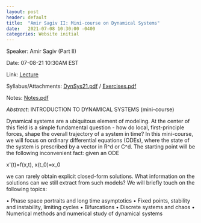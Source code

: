 ```yaml
---
layout: post
header: default
title:  "Amir Sagiv II: Mini-course on Dynamical Systems"
date:   2021-07-08 10:30:00 -0400
categories: Website initial
---
```


Speaker: Amir Sagiv (Part II)

Date: 07-08-21 10:30AM EST

Link: [Lecture](https://columbiauniversity.zoom.us/j/93079929576?pwd=K1d1WHFjempUcUNsWHZFNHlQc2N5UT09)

Syllabus/Attachments: [DynSys21.pdf](https://columbiaundergradmathmodeling.github.io/Home/assets/REU21_DynSys_syllabus.pdf) /
[Exercises.pdf](https://columbiaundergradmathmodeling.github.io/Home/assets/DynSysExercises.pdf)

Notes: [Notes.pdf](https://columbiaundergradmathmodeling.github.io/Home/assets/REU21_DynSys_notes.pdf)

*Abstract*: 
INTRODUCTION TO DYNAMICAL SYSTEMS (mini-course)

Dynamical systems are a ubiquitous element of modeling. At the center of this field is a simple fundamental question - how do local, first-principle forces, shape the overall trajectory of a system in time? In this mini-course, we will focus on ordinary differential equations (ODEs), where the state of the system is prescribed by a vector in R^d or C^d. The starting point will be the following inconvenient fact: given an ODE

x'(t)=f(x,t), x(t_0)=x_0

we can rarely obtain explicit closed-form solutions. What information on the solutions can we still extract from such models?
We will briefly touch on the following topics:

• Phase space portraits and long time asymptotics
• Fixed points, stability and instability, limiting cycles
• Bifurcations
• Discrete systems and chaos
• Numerical methods and numerical study of dynamical systems
